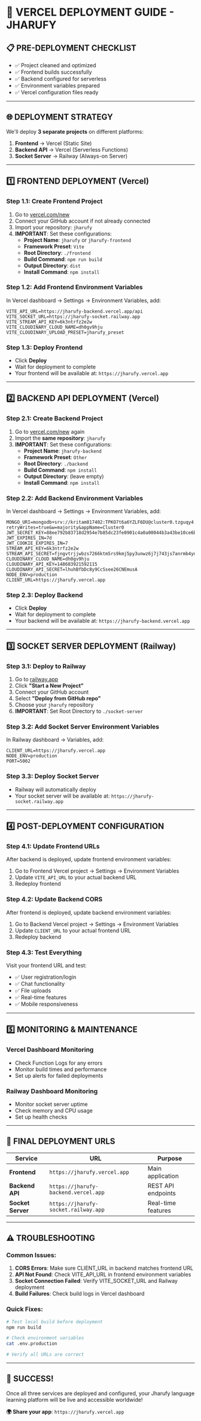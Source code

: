 # 🚀 VERCEL DEPLOYMENT GUIDE - JHARUFY

## 📋 **PRE-DEPLOYMENT CHECKLIST**

- ✅ Project cleaned and optimized
- ✅ Frontend builds successfully  
- ✅ Backend configured for serverless
- ✅ Environment variables prepared
- ✅ Vercel configuration files ready

---

## 🌐 **DEPLOYMENT STRATEGY**

We'll deploy **3 separate projects** on different platforms:

1. **Frontend** → Vercel (Static Site)
2. **Backend API** → Vercel (Serverless Functions)
3. **Socket Server** → Railway (Always-on Server)

---

## 1️⃣ **FRONTEND DEPLOYMENT (Vercel)**

### **Step 1.1: Create Frontend Project**
1. Go to [vercel.com/new](https://vercel.com/new)
2. Connect your GitHub account if not already connected
3. Import your repository: `jharufy`
4. **IMPORTANT**: Set these configurations:
   - **Project Name**: `jharufy` or `jharufy-frontend`
   - **Framework Preset**: `Vite`
   - **Root Directory**: `./frontend`
   - **Build Command**: `npm run build`
   - **Output Directory**: `dist`
   - **Install Command**: `npm install`

### **Step 1.2: Add Frontend Environment Variables**
In Vercel dashboard → Settings → Environment Variables, add:

```env
VITE_API_URL=https://jharufy-backend.vercel.app/api
VITE_SOCKET_URL=https://jharufy-socket.railway.app
VITE_STREAM_API_KEY=6k3ntrfz2e2w
VITE_CLOUDINARY_CLOUD_NAME=dh0gv9hju
VITE_CLOUDINARY_UPLOAD_PRESET=jharufy_preset
```

### **Step 1.3: Deploy Frontend**
- Click **Deploy**
- Wait for deployment to complete
- Your frontend will be available at: `https://jharufy.vercel.app`

---

## 2️⃣ **BACKEND API DEPLOYMENT (Vercel)**

### **Step 2.1: Create Backend Project**
1. Go to [vercel.com/new](https://vercel.com/new) again
2. Import the **same repository**: `jharufy`
3. **IMPORTANT**: Set these configurations:
   - **Project Name**: `jharufy-backend`
   - **Framework Preset**: `Other`
   - **Root Directory**: `./backend`
   - **Build Command**: `npm install`
   - **Output Directory**: (leave empty)
   - **Install Command**: `npm install`

### **Step 2.2: Add Backend Environment Variables**
In Vercel dashboard → Settings → Environment Variables, add:

```env
MONGO_URI=mongodb+srv://kritam817402:TPKO7t6a6YZLF6DU@cluster0.tzguqy4.mongodb.net/jharufy_db?retryWrites=true&w=majority&appName=Cluster0
JWT_SECRET_KEY=88ee792b83718d2954e7b85dc23fe0901c4a0a00044b3a43be10ce6bcfb4c15eb84e25c6a636936d992012b2cb999658bfd6661976d3854cc0b7340f43489ad298
JWT_EXPIRES_IN=7d
JWT_COOKIE_EXPIRES_IN=7
STREAM_API_KEY=6k3ntrfz2e2w
STREAM_API_SECRET=fjngvtrjjwbzs7266ktm5rs9kmj5py3unwz6j7j743js7anrmb4ynw67ua3c7gbr
CLOUDINARY_CLOUD_NAME=dh0gv9hju
CLOUDINARY_API_KEY=148683921592115
CLOUDINARY_API_SECRET=lhuhBfbDc8y9CcSsee26CNEmusA
NODE_ENV=production
CLIENT_URL=https://jharufy.vercel.app
```

### **Step 2.3: Deploy Backend**
- Click **Deploy**
- Wait for deployment to complete
- Your backend will be available at: `https://jharufy-backend.vercel.app`

---

## 3️⃣ **SOCKET SERVER DEPLOYMENT (Railway)**

### **Step 3.1: Deploy to Railway**
1. Go to [railway.app](https://railway.app)
2. Click **"Start a New Project"**
3. Connect your GitHub account
4. Select **"Deploy from GitHub repo"**
5. Choose your `jharufy` repository
6. **IMPORTANT**: Set Root Directory to `./socket-server`

### **Step 3.2: Add Socket Server Environment Variables**
In Railway dashboard → Variables, add:

```env
CLIENT_URL=https://jharufy.vercel.app
NODE_ENV=production
PORT=5002
```

### **Step 3.3: Deploy Socket Server**
- Railway will automatically deploy
- Your socket server will be available at: `https://jharufy-socket.railway.app`

---

## 4️⃣ **POST-DEPLOYMENT CONFIGURATION**

### **Step 4.1: Update Frontend URLs**
After backend is deployed, update frontend environment variables:

1. Go to Frontend Vercel project → Settings → Environment Variables
2. Update `VITE_API_URL` to your actual backend URL
3. Redeploy frontend

### **Step 4.2: Update Backend CORS**
After frontend is deployed, update backend environment variables:

1. Go to Backend Vercel project → Settings → Environment Variables  
2. Update `CLIENT_URL` to your actual frontend URL
3. Redeploy backend

### **Step 4.3: Test Everything**
Visit your frontend URL and test:
- ✅ User registration/login
- ✅ Chat functionality
- ✅ File uploads
- ✅ Real-time features
- ✅ Mobile responsiveness

---

## 5️⃣ **MONITORING & MAINTENANCE**

### **Vercel Dashboard Monitoring**
- Check Function Logs for any errors
- Monitor build times and performance
- Set up alerts for failed deployments

### **Railway Dashboard Monitoring**
- Monitor socket server uptime
- Check memory and CPU usage
- Set up health checks

---

## 🔗 **FINAL DEPLOYMENT URLS**

| Service | URL | Purpose |
|---------|-----|---------|
| **Frontend** | `https://jharufy.vercel.app` | Main application |
| **Backend API** | `https://jharufy-backend.vercel.app` | REST API endpoints |
| **Socket Server** | `https://jharufy-socket.railway.app` | Real-time features |

---

## ⚠️ **TROUBLESHOOTING**

### **Common Issues:**

1. **CORS Errors**: Make sure CLIENT_URL in backend matches frontend URL
2. **API Not Found**: Check VITE_API_URL in frontend environment variables
3. **Socket Connection Failed**: Verify VITE_SOCKET_URL and Railway deployment
4. **Build Failures**: Check build logs in Vercel dashboard

### **Quick Fixes:**
```bash
# Test local build before deployment
npm run build

# Check environment variables
cat .env.production

# Verify all URLs are correct
```

---

## 🎉 **SUCCESS!**

Once all three services are deployed and configured, your Jharufy language learning platform will be live and accessible worldwide!

**🌍 Share your app**: `https://jharufy.vercel.app`
